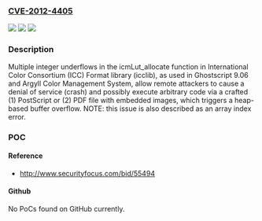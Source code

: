 ### [CVE-2012-4405](https://cve.mitre.org/cgi-bin/cvename.cgi?name=CVE-2012-4405)
![](https://img.shields.io/static/v1?label=Product&message=n%2Fa&color=blue)
![](https://img.shields.io/static/v1?label=Version&message=n%2Fa&color=blue)
![](https://img.shields.io/static/v1?label=Vulnerability&message=n%2Fa&color=brighgreen)

### Description

Multiple integer underflows in the icmLut_allocate function in International Color Consortium (ICC) Format library (icclib), as used in Ghostscript 9.06 and Argyll Color Management System, allow remote attackers to cause a denial of service (crash) and possibly execute arbitrary code via a crafted (1) PostScript or (2) PDF file with embedded images, which triggers a heap-based buffer overflow.  NOTE: this issue is also described as an array index error.

### POC

#### Reference
- http://www.securityfocus.com/bid/55494

#### Github
No PoCs found on GitHub currently.


